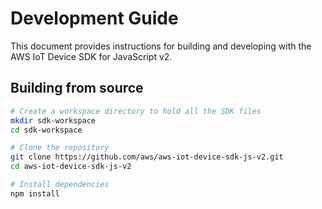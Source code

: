 # Development Guide

This document provides instructions for building and developing with the AWS IoT Device SDK for JavaScript v2.

## Building from source

```bash
# Create a workspace directory to hold all the SDK files
mkdir sdk-workspace
cd sdk-workspace

# Clone the repository
git clone https://github.com/aws/aws-iot-device-sdk-js-v2.git
cd aws-iot-device-sdk-js-v2

# Install dependencies
npm install
```
